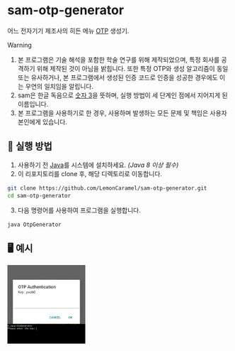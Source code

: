 # sam-otp-generator

어느 전자기기 제조사의 히든 메뉴 [OTP](https://en.wikipedia.org/wiki/One-time_password) 생성기. 

> [!WARNING]
> 1. 본 프로그램은 기술 해석을 포함한 학술 연구를 위해 제작되었으며, 특정 회사를 공격하기 위해 제작된 것이 아님을 밝힙니다. 또한 특정 OTP와 생성 알고리즘이 동일 또는 유사하거나, 본 프로그램에서 생성된 인증 코드로 인증을 성공한 경우에도 이는 우연의 일치임을 알립니다.
> 2. sam은 한글 독음으로 [숫자 3](https://en.wikipedia.org/wiki/3)을 뜻하며, 실행 방법이 세 단계인 점에서 지어지게 된 이름입니다.
> 3. 본 프로그램을 사용하기로 한 경우, 사용하며 발생하는 모든 문제 및 책임은 사용자 본인에게 있습니다.

## 📖 실행 방법
1. 사용하기 전 [Java](https://en.wikipedia.org/wiki/Java_(programming_language))를 시스템에 설치하세요. _(Java 8 이상 필수)_
2. 이 리포지토리를 clone 후, 해당 디렉토리로 이동합니다.
```bash
git clone https://github.com/LemonCaramel/sam-otp-generator.git
cd sam-otp-generator
```
3. 다음 명령어를 사용하여 프로그램을 실행합니다.
```bash
java OtpGenerator
```

## 🖥️ 예시
<img src="example.gif" width="35%">
